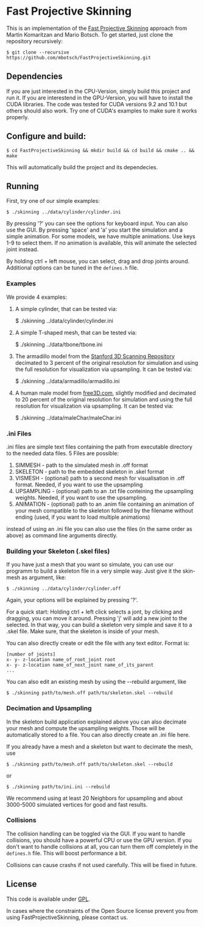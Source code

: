 # Fast Projective Skinning

This is an implementation of the [Fast Projective Skinning](https://graphics.uni-bielefeld.de/downloads/publications/2019/mig19.pdf) approach from Martin Komaritzan and Mario Botsch. To get started, just clone the
repository recursively:

    $ git clone --recursive https://github.com/mbotsch/FastProjectiveSkinning.git

## Dependencies

If you are just interested in the CPU-Version, simply build this project and run it. If you are interestend in the GPU-Version, you will have to install the CUDA libraries. The code was tested for CUDA versions 9.2 and 10.1 but others should also work. Try one of CUDA's examples to make sure it works properly.

## Configure and build:

    $ cd FastProjectiveSkinning && mkdir build && cd build && cmake .. && make

This will automatically build the project and its dependecies.

## Running

First, try one of our simple examples:
	
	$ ./skinning ../data/cylinder/cylinder.ini

By pressing '?' you can see the options for keyboard input. You can also use the GUI. By pressing 'space' and 'a' you start the simulation and a simple animation. For some models, we have multiple animations. Use keys 1-9 to select them. If no animation is available, this will animate the selected joint instead.

By holding ctrl + left mouse, you can select, drag and drop joints around. Additional options can be tuned in the `defines.h` file.


### Examples

We provide 4 examples:

1. A simple cylinder, that can be tested via:

    $ ./skinning ../data/cylinder/cylinder.ini

2. A simple T-shaped mesh, that can be tested via:

	$ ./skinning ../data/tbone/tbone.ini

3. The armadillo model from the [Stanford 3D Scanning Repository](http://graphics.stanford.edu/data/3Dscanrep/) decimated to 3 percent of the original resolution for simulation and using the full resolution for visualization via upsampling. It can be tested via:

	$ ./skinning ../data/armadillo/armadillo.ini

4. A human male model from [free3D.com](https://free3d.com/3d-model/male-base-mesh-6682.html), slightly modified and decimated to 20 percent of the original resolution for simulation and using the full resolution for visualization via upsampling. It can be tested via:

	$ ./skinning ../data/maleChar/maleChar.ini


### .ini Files

.ini files are simple text files containing the path from executable directory to the needed data files. 5 Files are possible:

1. SIMMESH - path to the simulated mesh in .off format
2. SKELETON - path to the embedded skeleton in .skel format
3. VISMESH - (optional) path to a second mesh for visualisation in .off format. Needed, if you want to use the upsampling
4. UPSAMPLING - (optional) path to an .txt file conteining the upsampling weights. Needed, if you want to use the upsampling.
5. ANIMATION - (optional) path to an .anim file containing an animation of your mesh compatible to the skeleton followed by the filename without ending (used, if you want to load multiple animations)

instead of using an .ini file you can also use the files (in the same order as above) as command line arguments directly.

### Building your Skeleton (.skel files)

If you have just a mesh that you want so simulate, you can use our programm to build a skeleton file in a very simple way. Just give it the skin-mesh as argument, like:

	$ ./skinning ../data/cylinder/cylinder.off

Again, your options will be explained by pressing '?'. 

For a quick start: Holding ctrl + left click selects a jont, by clicking and dragging, you can move it around. Pressing 'j' will add a new joint to the selected. In that way, you can build a skeleton very simple and save it to a .skel file. Make sure, that the skeleton is inside of your mesh.

You can also directly create or edit the file with any text editor. Format is:

	[number of joints]
	x- y- z-location name_of_root_joint root
	x- y- z-location name_of_next_joint name_of_its_parent
	...

You can also edit an existing mesh by using the --rebuild argument, like

	$ ./skinning path/to/mesh.off path/to/skeleton.skel --rebuild

### Decimation and Upsampling

In the skeleton build application explained above you can also decimate your mesh and compute the upsampling weights. Those will be automatically stored to a file. You can also directly create an .ini file here.

If you already have a mesh and a skeleton but want to decimate the mesh, use

	$ ./skinning path/to/mesh.off path/to/skeleton.skel --rebuild

or

	$ ./skinning path/to/ini.ini --rebuild
 
We recommend using at least 20 Neighbors for upsampling and about 3000-5000 simulated vertices for good and fast results.

### Collisions

The collision handling can be toggled via the GUI. If you want to handle collisions, you should have a powerful CPU or use the GPU version. If you don't want to handle collisions at all, you can turn them off completely in the `defines.h` file. This will boost performance a bit. 

Collisions can cause crashs if not used carefully. This will be fixed in future.


## License

This code is available under [GPL](LICENSE).

In cases where the constraints of the Open Source license prevent you from using FastProjectiveSkinning, please contact us.


